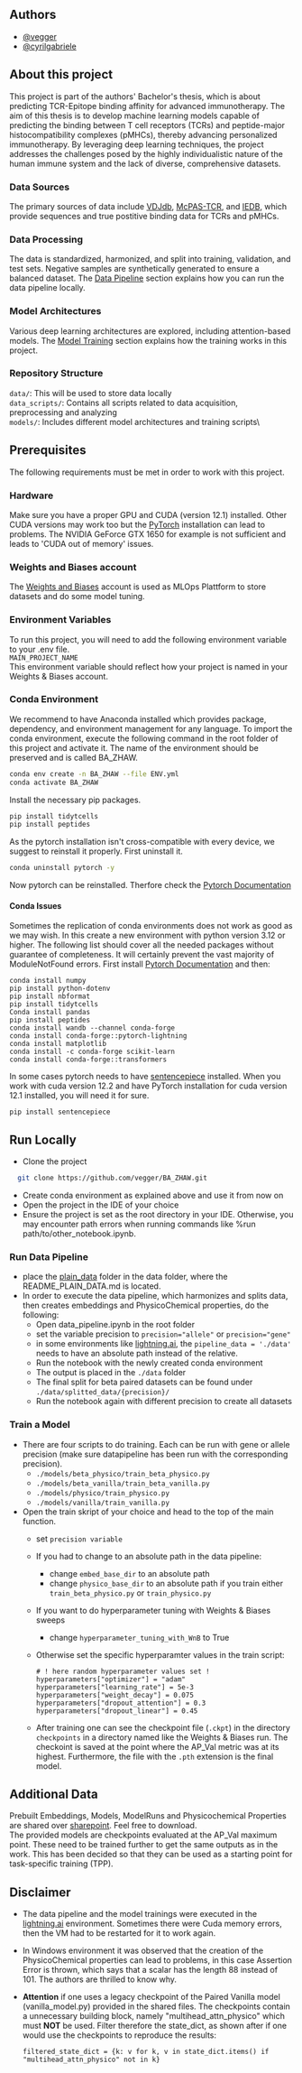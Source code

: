 ## Authors
- [@vegger](https://www.github.com/vegger)
- [@cyrilgabriele](https://www.github.com/cyrilgabriele)

## About this project
This project is part of the authors' Bachelor's thesis, which is about predicting TCR-Epitope binding affinity for advanced immunotherapy. The aim of this thesis is to develop machine learning models capable of predicting the binding between T cell receptors (TCRs) and peptide-major histocompatibility complexes (pMHCs), thereby advancing personalized immunotherapy. By leveraging deep learning techniques, the project addresses the challenges posed by the highly individualistic nature of the human immune system and the lack of diverse, comprehensive datasets.

### Data Sources
The primary sources of data include [VDJdb](https://vdjdb.cdr3.net/), [McPAS-TCR](http://friedmanlab.weizmann.ac.il/McPAS-TCR/), and [IEDB](https://www.iedb.org/), which provide sequences and true postitive binding data for TCRs and pMHCs.

### Data Processing
The data is standardized, harmonized, and split into training, validation, and test sets. Negative samples are synthetically generated to ensure a balanced dataset. The [Data Pipeline](#run-data-pipeline) section explains how you can run the data pipeline locally.

### Model Architectures
Various deep learning architectures are explored, including attention-based models. The [Model Training](#train-a-model) section explains how the training works in this project.

### Repository Structure
`data/`: This will be used to store data locally\
`data_scripts/`: Contains all scripts related to data acquisition, preprocessing and analyzing\
`models/`: Includes different model architectures and training scripts\

## Prerequisites
The following requirements must be met in order to work with this project.

### Hardware
Make sure you have a proper GPU and CUDA (version 12.1) installed. Other CUDA versions may work too but the [PyTorch](https://pytorch.org/get-started/locally/) installation can lead to problems. The NVIDIA GeForce GTX 1650 for example is not sufficient and leads to 'CUDA out of memory' issues. 

### Weights and Biases account
The [Weights and Biases](https://wandb.ai/site) account is used as MLOps Plattform to store datasets and do some model tuning.

### Environment Variables
To run this project, you will need to add the following environment variable to your .env file.\
`MAIN_PROJECT_NAME`\
This environment variable should reflect how your project is named in your Weights & Biases account.

### Conda Environment
We recommend to have Anaconda installed which provides package, dependency, and environment management for any language. To import the conda environment, execute the following command in the root folder of this project and activate it.
The name of the environment should be preserved and is called BA_ZHAW.
```bash
conda env create -n BA_ZHAW --file ENV.yml
conda activate BA_ZHAW
```
Install the necessary pip packages.
```bash
pip install tidytcells
pip install peptides
```
As the pytorch installation isn't cross-compatible with every device, we suggest to reinstall it properly. First uninstall it.
```bash
conda uninstall pytorch -y
```
Now pytorch can be reinstalled. Therfore check the [Pytorch Documentation](https://pytorch.org/get-started/locally/)

#### Conda Issues
Sometimes the replication of conda environments does not work as good as we may wish. In this create a new environment with python version 3.12 or higher.
The following list should cover all the needed packages without guarantee of completeness. It will certainly prevent the vast majority of ModuleNotFound errors.
First install [Pytorch Documentation](https://pytorch.org/get-started/locally/) and then:
```
conda install numpy
pip install python-dotenv
pip install nbformat
pip install tidytcells
Conda install pandas
pip install peptides
conda install wandb --channel conda-forge
conda install conda-forge::pytorch-lightning
conda install matplotlib
conda install -c conda-forge scikit-learn
conda install conda-forge::transformers
```
In some cases pytorch needs to have [sentencepiece](https://pypi.org/project/sentencepiece/) installed. When you work with cuda version 12.2 and have PyTorch installation for cuda version 12.1 installed, you will need it for sure. 
```
pip install sentencepiece
```
## Run Locally
- Clone the project
```bash
  git clone https://github.com/vegger/BA_ZHAW.git
```
- Create conda environment as explained above and use it from now on
- Open the project in the IDE of your choice
- Ensure the project is set as the root directory in your IDE. Otherwise, you may encounter path errors when running commands like %run path/to/other_notebook.ipynb.

### Run Data Pipeline
- place the [plain_data](https://www.dropbox.com/scl/fo/ucke53zlkj9sau6qlg63q/ANL6-gCocJ5sj_zs0T59CVI?rlkey=ogbq0p0zedpef29fif1ihfs3u&st=n2e2x3d5&dl=0) folder in the data folder, where the README_PLAIN_DATA.md is located.
- In order to execute the data pipeline, which harmonizes and splits data, then creates embeddings and PhysicoChemical properties, do the following:
  - Open data_pipeline.ipynb in the root folder
  - set the variable precision to `precision="allele"` or `precision="gene"`
  - in some environments like [lightning.ai](https://lightning.ai/), the `pipeline_data = './data'` needs to have an absolute path instead of the relative.
  - Run the notebook with the newly created conda environment
  - The output is placed in the `./data` folder
  - The final split for beta paired datasets can be found under `./data/splitted_data/{precision}/ `
  - Run the notebook again with different precision to create all datasets

### Train a Model
- There are four scripts to do training. Each can be run with gene or allele precision (make sure datapipeline has been run with the corresponding precision).
  - `./models/beta_physico/train_beta_physico.py`
  - `./models/beta_vanilla/train_beta_vanilla.py`
  - `./models/physico/train_physico.py`
  - `./models/vanilla/train_vanilla.py`
- Open the train skript of your choice and head to the top of the main function.
  - set `precision variable`
  - If you had to change to an absolute path in the data pipeline:
    - change `embed_base_dir` to an absolute path
    - change `physico_base_dir` to an absolute path if you train either `train_beta_physico.py` or `train_physico.py`
  - If you want to do hyperparameter tuning with Weights & Biases sweeps
    - change `hyperparameter_tuning_with_WnB` to True
  - Otherwise set the specific hyperparamter values in the train script:
  
    ```
    # ! here random hyperparameter values set !
    hyperparameters["optimizer"] = "adam"
    hyperparameters["learning_rate"] = 5e-3
    hyperparameters["weight_decay"] = 0.075
    hyperparameters["dropout_attention"] = 0.3
    hyperparameters["dropout_linear"] = 0.45
    ```
    
  - After training one can see the checkpoint file (`.ckpt`) in the directory `checkpoints` in a directory named like the Weights & Biases run. The checkoint is saved at the point where the AP_Val metric was at its highest. Furthermore, the file with the `.pth` extension is the final model.

## Additional Data
Prebuilt Embeddings, Models, ModelRuns and Physicochemical Properties are shared over [sharepoint](https://zhaw-my.sharepoint.com/:u:/g/personal/eggerval_students_zhaw_ch/EaZpwuhuUn9DpY6PcXrmrgEB5K-Qw5Git-W7o914mMRa_w?e=dQxMjw). Feel free to download.<br>
The provided models are checkpoints evaluated at the AP_Val maximum point. These need to be trained further to get the same outputs as in the work. This has been decided so that they can be used as a starting point for task-specific training (TPP).

## Disclaimer
- The data pipeline and the model trainings were executed in the [lightning.ai](https://lightning.ai/) environment. Sometimes there were Cuda memory errors, then the VM had to be restarted for it to work again.
- In Windows environment it was observed that the creation of the PhysicoChemical properties can lead to problems, in this case Assertion Error is thrown, which says that a scalar has the length 88 instead of 101. The authors are thrilled to know why.
- **Attention** if one uses a legacy checkpoint of the Paired Vanilla model (vanilla_model.py) provided in the shared files. The checkpoints contain a unnecessary building block, namely "multihead_attn_physico" which must **NOT** be used. Filter therefore the state_dict, as shown after if one would use the checkpoints to reproduce the results:
  
  `filtered_state_dict = {k: v for k, v in state_dict.items() if "multihead_attn_physico" not in k}`
